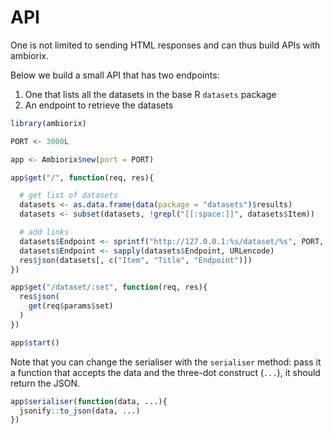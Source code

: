 # API

One is not limited to sending HTML responses and can thus build APIs with ambiorix.

Below we build a small API that has two endpoints:

1. One that lists all the datasets in the base R `datasets` package
2. An endpoint to retrieve the datasets

```r
library(ambiorix)

PORT <- 3000L

app <- Ambiorix$new(port = PORT)

app$get("/", function(req, res){

  # get list of datasets
  datasets <- as.data.frame(data(package = "datasets")$results)
  datasets <- subset(datasets, !grepl("[[:space:]]", datasets$Item)) 

  # add links
  datasets$Endpoint <- sprintf("http://127.0.0.1:%s/dataset/%s", PORT, datasets$Item)
  datasets$Endpoint <- sapply(datasets$Endpoint, URLencode)
  res$json(datasets[, c("Item", "Title", "Endpoint")])
})

app$get("/dataset/:set", function(req, res){
  res$json(
    get(req$params$set)
  )
})

app$start()
```

Note that you can change the serialiser with the `serialiser` method: pass it a function that accepts the data and the three-dot construct (`...`), it should return the JSON.

```r
app$serialiser(function(data, ...){
  jsonify::to_json(data, ...)
})
```
